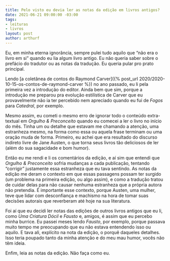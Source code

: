 ```yaml
---
title: Pelo visto eu devia ler as notas da edição em livros antigos?
date: 2021-06-21 09:00:00 -03:00
tags:
- leituras
- livros
layout: post
author: arthurf
---
```


Eu, em minha eterna ignorância, sempre pulei tudo aquilo que “não era o livro em si” quando eu lia algum livro antigo. Eu não queria saber sobre o prefácio do tradutor ou as notas da tradução. Eu queria pular pro prato principal.

Lendo [a coletânea de contos do Raymond Carver]({% post_url 2020/2020-10-15-os-contos-de-raymond-carver %}) no ano passado, eu li pela primeira vez a introdução do editor. Ainda bem que sim, porque a introdução me preparou pra evolução estilística de Carver que eu provavelmente não ia ter percebido nem apreciado quando eu fui de *Fogos* para *Catedral*, por exemplo.

Mesmo assim, eu cometi o mesmo erro de ignorar todo o conteúdo extra-textual em *Orgulho & Preconceito* quando eu comecei a ler o livro no início do mês. Tinha um ou detalhe que estavam me chamando a atenção, uma estranheza mesmo, na forma como essa ou aquela frase terminam ou uma oração muda de forma. Primeiro, eu achei que era resultado do discurso indireto livre de Jane Austen, o que torna seus livros tão deliciosos de ler (além do sua sagacidade e bom humor).

Então eu me rendi e li os comentários da edição, e aí sim que entendi que *Orgulho & Preconceito* sofria mudanças a cada publicação, tentando “corrigir” justamente essa estranheza que eu tava sentindo. As notas da edição me deram o contexto em que essas passagens possam ter surgido (um problema na primeira edição, ou algo assim), e como a tradução tratou de cuidar delas para não causar nenhuma estranheza que a própria autora não pretendia. É importante esse contexto, porque Austen, uma mulher, teve que lidar com desconfiança e machismo na hora de tomar suas decisões autorais que reverberam até hoje na sua literatura.

Foi aí que eu decidi ler notas das edições de outros livros antigos que eu li, como *Uma Criatura Dócil* e *Fausto* e, amigos, é assim que eu percebo minha burrice. Eu passei meses lendo *Fausto*, por exemplo, porque passava muito tempo me preocupando que eu não estava entendendo isso ou aquilo. E tava ali, explícito na nota da edição, o porquê daqueles detalhes. Isso teria poupado tanto da minha atenção e do meu mau humor, vocês não têm ideia.

Enfim, leia as notas da edição. Não faça como eu.
